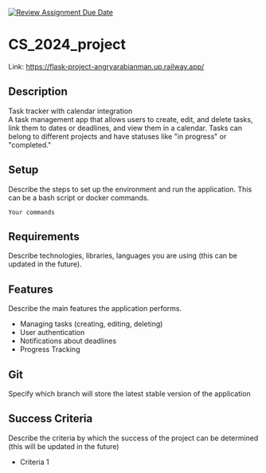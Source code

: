 [![Review Assignment Due Date](https://classroom.github.com/assets/deadline-readme-button-22041afd0340ce965d47ae6ef1cefeee28c7c493a6346c4f15d667ab976d596c.svg)](https://classroom.github.com/a/A0dLY9j1)
# CS_2024_project

Link: https://flask-project-angryarabianman.up.railway.app/


## Description

Task tracker with calendar integration\
A task management app that allows users to create, edit, and delete tasks, link them to dates or deadlines, and view them in a calendar. Tasks can belong to different projects and have statuses like "in progress" or "completed." 


## Setup

Describe the steps to set up the environment and run the application. This can be a bash script or docker commands.

```
Your commands

```

## Requirements

Describe technologies, libraries, languages you are using (this can be updated in the future).

## Features

Describe the main features the application performs.

* Managing tasks (creating, editing, deleting)
* User authentication
* Notifications about deadlines
* Progress Tracking

## Git

Specify which branch will store the latest stable version of the application

## Success Criteria


Describe the criteria by which the success of the project can be determined
(this will be updated in the future)

* Criteria 1

